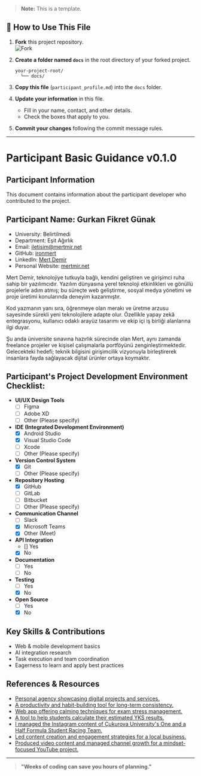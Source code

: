 <!-- Author: Gurkan Fikret Günak | File: participant_profile.md | Version: v0.1.0 -->

> **Note:** This is a template.

## 🚀 How to Use This File

1. **Fork** this project repository.  
   ![Fork](https://img.icons8.com/ios-filled/24/000000/code-fork.png)

2. **Create a folder named `docs`** in the root directory of your forked project.  
   ```
   your-project-root/
     └── docs/
   ```

3. **Copy this file** (`participant_profile.md`) into the `docs` folder.

4. **Update your information** in this file.  
   - Fill in your name, contact, and other details.
   - Check the boxes that apply to you.

5. **Commit your changes** following the commit message rules.
---

# Participant Basic Guidance v0.1.0

## Participant Information

This document contains information about the participant developer who contributed to the project.

## Participant Name: Gurkan Fikret Günak

- University: Belirtilmedi<!-- Add university name or remove if not applicable -->
- Department: Eşit Ağırlık<!-- Add department name or remove if not applicable -->
- Email: iletisim@mertmir.net <!-- Add email address -->
- GitHub: [ironmert](https://github.com/ironmert)
- LinkedIn: [Mert Demir](https://www.linkedin.com/in/mertmir/)
- Personal Website: [mertmir.net](https://www.mertmir.net)

Mert Demir, teknolojiye tutkuyla bağlı, kendini geliştiren ve girişimci ruha sahip bir yazılımcıdır. Yazılım dünyasına yerel teknoloji etkinlikleri ve gönüllü projelerle adım atmış; bu süreçte web geliştirme, sosyal medya yönetimi ve proje üretimi konularında deneyim kazanmıştır.

Kod yazmanın yanı sıra, öğrenmeye olan merakı ve üretme arzusu sayesinde sürekli yeni teknolojilere adapte olur. Özellikle yapay zekâ entegrasyonu, kullanıcı odaklı arayüz tasarımı ve ekip içi iş birliği alanlarına ilgi duyar.

Şu anda üniversite sınavına hazırlık sürecinde olan Mert, aynı zamanda freelance projeler ve kişisel çalışmalarla portföyünü zenginleştirmektedir. Gelecekteki hedefi; teknik bilgisini girişimcilik vizyonuyla birleştirerek insanlara fayda sağlayacak dijital ürünler ortaya koymaktır.

## **Participant's Project Development Environment Checklist:**

- **UI/UX Design Tools**
  - [ ] Figma
  - [ ] Adobe XD
  - [ ] Other (Please specify)

- **IDE (Integrated Development Environment)**
  - [X] Android Studio
  - [X] Visual Studio Code
  - [ ] Xcode
  - [ ] Other (Please specify)

- **Version Control System**
  - [x] Git
  - [ ] Other (Please specify)

- **Repository Hosting**
  - [x] GitHub
  - [ ] GitLab
  - [ ] Bitbucket
  - [ ] Other (Please specify)

- **Communication Channel**
  - [ ] Slack
  - [X] Microsoft Teams
  - [X] Other (Meet)

- **API Integration**
  - [] Yes
  - [x] No

- **Documentation**
  - [ ] Yes
  - [ ] No

- **Testing**
  - [ ] Yes
  - [x] No

- **Open Source**
  - [ ] Yes
  - [x] No

## Key Skills & Contributions

- Web & mobile development basics  
- AI integration research  
- Task execution and team coordination  
- Eagerness to learn and apply best practices

## References & Resources

- [Personal agency showcasing digital projects and services.](https://termdigital.mertmir.net)
- [ A productivity and habit-building tool for long-term consistency.](https://direnc.mertmir.net/)
- [Web app offering calming techniques for exam stress management.](https://nefes.mertmir.net/)
- [A tool to help students calculate their estimated YKS results.](https://nethesaplama.mertmir.net/)
- [I managed the Instagram content of Çukurova University's One and a Half Formula Student Racing Team.](https://www.instagram.com/birbucuk.formula/)
- [Led content creation and engagement strategies for a local business.](https://www.instagram.com/butcegrossmarket/)
- [Produced video content and managed channel growth for a mindset-focused YouTube project.](https://www.youtube.com/@mindsetofmen1/featured)

---

> **"Weeks of coding can save you hours of planning."**
